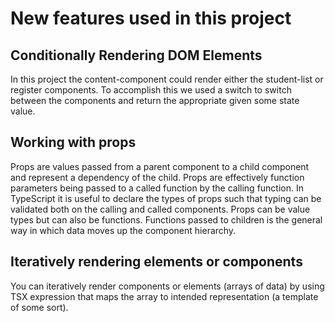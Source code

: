 # New features used in this project

## Conditionally Rendering DOM Elements

In this project the content-component could render either the student-list or register components.  To accomplish this we used a switch to switch between the components and return the appropriate given some state value.

## Working with props

Props are values passed from a parent component to a child component and represent a dependency of the child.  Props are effectively function parameters being passed to a called function by the calling function. In TypeScript it is useful to declare the types of props such that typing can be validated both on the calling and called components. Props can be value types but can also be functions.  Functions passed to children is the general way in which data moves up the component hierarchy. 

## Iteratively rendering elements or components

You can iteratively render components or elements (arrays of data) by using TSX expression that maps the array to intended representation (a template of some sort).